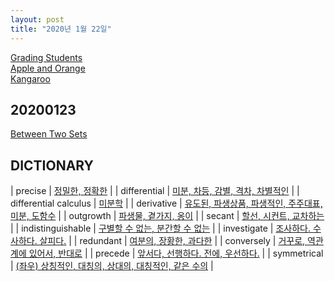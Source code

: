 ```yaml
---
layout: post
title: "2020년 1월 22일"
---
```


[Grading Students](https://www.hackerrank.com/challenges/grading/problem)<br />
[Apple and Orange](https://www.hackerrank.com/challenges/apple-and-orange/problem)<br />
[Kangaroo](https://www.hackerrank.com/challenges/kangaroo/problem)<br />

## 20200123

[Between Two Sets](https://www.hackerrank.com/challenges/between-two-sets/problem)<br />

## DICTIONARY

| precise               | [정밀한, 정확한](https://dic.daum.net/search.do?q=precise) |
| differential          | [미분, 차등, 감별, 격차, 차별적인](https://dic.daum.net/search.do?q=differential) |
| differential calculus | [미분학](https://dic.daum.net/search.do?q=differential%20calculus) |
| derivative            | [유도된, 파생상품, 파생적인, 주주대표, 미분, 도함수](https://dic.daum.net/search.do?q=derivative) |
| outgrowth             | [파생물, 곁가지, 옹이](https://dic.daum.net/search.do?q=outgrowth) |
| secant                | [할선, 시컨트, 교차하는](https://dic.daum.net/search.do?q=secant) |
| indistinguishable     | [구별할 수 없는, 분간할 수 없는](https://dic.daum.net/search.do?q=indistinguishable) |
| investigate           | [조사하다. 수사하다. 살피다.](https://dic.daum.net/search.do?q=investigate) |
| redundant             | [여분의, 장황한, 과다한](https://dic.daum.net/search.do?q=redundant) |
| conversely            | [거꾸로, 역관계에 있어서, 반대로](https://dic.daum.net/search.do?q=Conversely) |
| precede               | [앞서다, 선행하다. 전에, 우선하다.](https://dic.daum.net/search.do?q=precede) |
| symmetrical           | [(좌우) 상칭적인, 대칭의, 상대의, 대칭적인, 같은 수의](https://dic.daum.net/search.do?q=symmetric) |
